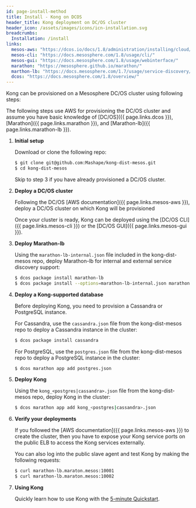 ```yaml
---
id: page-install-method
title: Install - Kong on DCOS
header_title: Kong deployment on DC/OS cluster
header_icon: /assets/images/icons/icn-installation.svg
breadcrumbs:
  Installation: /install
links:
  mesos-aws: "https://dcos.io/docs/1.8/administration/installing/cloud/aws/"
  mesos-cli: "https://docs.mesosphere.com/1.8/usage/cli/"
  mesos-gui: "https://docs.mesosphere.com/1.8/usage/webinterface/"
  marathon: "https://mesosphere.github.io/marathon/"
  marthon-lb: "https://docs.mesosphere.com/1.7/usage/service-discovery/marathon-lb/usage/"
  dcos: "https://docs.mesosphere.com/1.8/overview/"
---
```


Kong can be provisioned on a Mesosphere DC/OS cluster using following
steps:

The following steps use AWS for provisioning the DC/OS cluster and assume you 
have basic knowledge of [DC/OS]({{ page.links.dcos }}), 
[Marathon]({{ page.links.marathon }}), and
[Marathon-lb]({{ page.links.marathon-lb }}). 

1. **Initial setup**

    Download or clone the following repo:

    ```bash
    $ git clone git@github.com:Mashape/kong-dist-mesos.git
    $ cd kong-dist-mesos
    ```

    Skip to step 3 if you have already provisioned a DC/OS cluster.

2. **Deploy a DC/OS cluster**

    Following the DC/OS
    [AWS documentation]({{ page.links.mesos-aws }}), deploy a DC/OS cluster on
    which Kong will be provisioned
    
    Once your cluster is ready, Kong can be deployed using the
    [DC/OS CLI]({{ page.links.mesos-cli }}) or the
    [DC/OS GUI]({{ page.links.mesos-gui }}).      

3. **Deploy Marathon-lb**

    Using the `marathon-lb-internal.json` file included in the kong-dist-mesos
    repo, deploy Marathon-lb for internal and external service discovery
    support:

    ```bash
    $ dcos package install marathon-lb
    $ dcos package install --options=marathon-lb-internal.json marathon-lb
    ```

4. **Deploy a Kong-supported database**
  
    Before deploying Kong, you need to provision a Cassandra or PostgreSQL
    instance.

    For Cassandra, use the `cassandra.json` file from the kong-dist-mesos 
    repo to deploy a Cassandra instance in the cluster:

    ```bash
    $ dcos package install cassandra
    ```

    For PostgreSQL, use the `postgres.json` file from the kong-dist-mesos 
    repo to deploy a PostgreSQL instance in the cluster:

    ```bash
    $ dcos marathon app add postgres.json
    ```

5. **Deploy Kong**

    Using the `kong_<postgres|cassandra>.json` file from the
    kong-dist-mesos repo, deploy Kong in the cluster:

    ```bash
    $ dcos marathon app add kong_<postgres|cassandra>.json
    ```

6. **Verify your deployments**

    If you followed the [AWS documentation]({{ page.links.mesos-aws }}) to
    create the cluster, then you have to expose your Kong service ports on the
    public ELB to access the Kong services externally.
    
    You can also log into the public slave agent and test Kong by making the
    following requests: 

    ```bash
    $ curl marathon-lb.maraton.mesos:10001
    $ curl marathon-lb.maraton.mesos:10002
    ```

7. **Using Kong**

    Quickly learn how to use Kong with the 
    [5-minute Quickstart](/docs/latest/getting-started/quickstart/).
